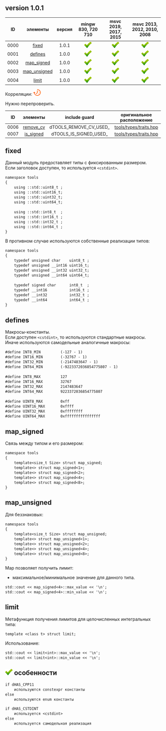﻿
[P]: ../../icons/progress.png
[V]: ../../icons/success.png
[X]: ../../icons/failed.png
[D]: ../../icons/danger.png
[E]: ../../icons/empty.png
[N]: ../../icons/na.png

version 1.0.1 
---

| **ID** | элементы           | версия | mingw 830, 720 710 | msvc 2019, 2017, 2015 | msvc 2013, 2012, 2010, 2008 |  
|:------:|:------------------:|:------:|:------------------:|:---------------------:|:---------------------------:|  
|  0000  | [fixed][00]        | 1.0.1  |   [![V]][MINGW]    |  [![V]][VS-NEW]       | [![V]][VS-OLD]              |  
|  0001  | [defines][01]      | 1.0.0  |   [![V]][MINGW]    |  [![V]][VS-NEW]       | [![V]][VS-OLD]              |  
|  0002  | [map_signed][02]   | 1.0.0  |   [![V]][MINGW]    |  [![V]][VS-NEW]       | [![V]][VS-OLD]              |  
|  0003  | [map_unsigned][03] | 1.0.0  |   [![V]][MINGW]    |  [![V]][VS-NEW]       | [![V]][VS-OLD]              |  
|  0004  | [limit][04]        | 1.0.0  |   [![V]][MINGW]    |  [![V]][VS-NEW]       | [![V]][VS-OLD]              |  


[M]:       #fixed       "типы фиксированных размеров"  
[MINGW]:   #mingw-new   "поддержка компиляторов mingw"  
[VS-NEW]:  #msvc-new    "поддержка новых компиляторов msvc"  
[VS-OLD]:  #msvc-old    "поддержка старых компиляторов msvc"  

[00]: #fixed            "типы фиксированных размеров"  
[01]: #defines          "макросы-константы"  
[02]: #map_signed       "связь между знаковым типом и его размером"  
[03]: #map_unsigned     "связь между беззнаковым типом и его размером"  
[04]: #limit            "метафункция получения мак/мин значения интегральных целочисленных типов"  


Корреляции:  [![P]][M]

Нужно перепроверить.  

| **ID** | **элементы**    |      include guard      | оригинальное расположение    |  
|:------:|:---------------:|:-----------------------:|:----------------------------:|  
|  0006  | [remove_cv][98] | dTOOLS_REMOVE_CV_USED_  | [tools/types/traits.hpp][88] |  
|  0007  | [is_signed][99] | dTOOLS_IS_SIGNED_USED_  | [tools/types/traits.hpp][88] |  

[88]: ../../../include/tools/types/traits.hpp   "расположение файла"  

[98]: traits.md    "мета-функция: удаляет квалификаторы типов"  
[99]: traits.md    "мета-функция: определяет: является ли тип знаковым"  


fixed
-----
Данный модуль предоставляет типы с фиксированным размером.  
Если заголовок доступен, то используется `<cstdint>`.  

```
namespace tools
{
    using ::std::uint8_t ;
    using ::std::uint16_t;
    using ::std::uint32_t;
    using ::std::uint64_t;
        
    using ::std::int8_t  ; 
    using ::std::int16_t ; 
    using ::std::int32_t ; 
    using ::std::int64_t ; 
}
```

В противном случае используются собственные реализации типов:  

```
namespace tools
{
    typedef unsigned char    uint8_t ;
    typedef unsigned __int16 uint16_t;
    typedef unsigned __int32 uint32_t;
    typedef unsigned __int64 uint64_t;

    typedef signed char      int8_t  ;
    typedef __int16          int16_t ;
    typedef __int32          int32_t ;
    typedef __int64          int64_t ;
}

```


defines
-------

Макросы-константы.  
Если доступен `<cstdint>`, то используются стандартные макросы.  
Иначе используются самодельные аналогичные макросы:  

```
#define INT8_MIN         (-127 - 1)
#define INT16_MIN        (-32767 - 1)
#define INT32_MIN        (-2147483647 - 1)
#define INT64_MIN        (-9223372036854775807 - 1)

#define INT8_MAX         127
#define INT16_MAX        32767
#define INT32_MAX        2147483647
#define INT64_MAX        9223372036854775807

#define UINT8_MAX        0xff
#define UINT16_MAX       0xffff
#define UINT32_MAX       0xffffffff
#define UINT64_MAX       0xffffffffffffffff
```

map_signed
----------
Связь между типом и его размером:  

```
namespace tools
{
    template<size_t Size> struct map_signed;
    template<> struct map_signed<1>;
    template<> struct map_signed<2>;
    template<> struct map_signed<4>;
    template<> struct map_signed<8>;
}
```

map_unsigned
----------
Для беззнаковых:  

```
namespace tools
{
    template<size_t Size> struct map_unsigned;
    template<> struct map_unsigned<1>;
    template<> struct map_unsigned<2>;
    template<> struct map_unsigned<4>;
    template<> struct map_unsigned<8>;
}
```

Map позволяет получить лимит:  
  - максимальное/минимальное значение для данного типа.  

```
std::cout << map_signed<4>::max_value << '\n';
std::cout << map_signed<4>::min_value << '\n';
```

limit
-----
Метафункция получения лимитов для целочисленных интегральных типа:  

```
template <class t> struct limit;
```

Использование:
```
std::cout << limit<int>::max_value << '\n';
std::cout << limit<int>::min_value << '\n';
```

[![V]][M] особенности
---------------------

```
if dHAS_CPP11
    используются constexpr константы 
else 
    используются enum константы
```

```
if dHAS_CSTDINT
    используется <cstdint>
else 
    используется самодельная реализация
```

